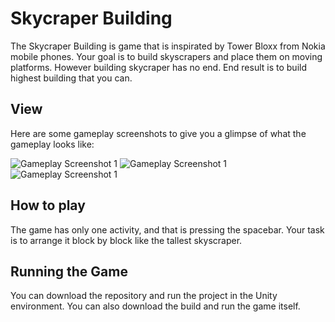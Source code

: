 
# Skycraper Building

The Skycraper Building is game that is inspirated by Tower Bloxx from Nokia mobile phones. Your goal is to build skyscrapers and place them on moving platforms.
However building skycraper has no end. End result is to build highest building that you can. 

## View

Here are some gameplay screenshots to give you a glimpse of what the gameplay looks like:

![Gameplay Screenshot 1](Skycraper-Building/Screenshots/sb1.gif)
![Gameplay Screenshot 1](Skycraper-Building/Screenshots/sb2.gif)
![Gameplay Screenshot 1](Skycraper-Building/Screenshots/sb3.gif)

## How to play

The game has only one activity, and that is pressing the spacebar.
Your task is to arrange it block by block like the tallest skyscraper.

## Running the Game

You can download the repository and run the project in the Unity environment.
You can also download the build and run the game itself.